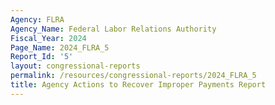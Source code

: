 ```yaml
---
Agency: FLRA
Agency_Name: Federal Labor Relations Authority
Fiscal_Year: 2024
Page_Name: 2024_FLRA_5
Report_Id: '5'
layout: congressional-reports
permalink: /resources/congressional-reports/2024_FLRA_5
title: Agency Actions to Recover Improper Payments Report
---
```

